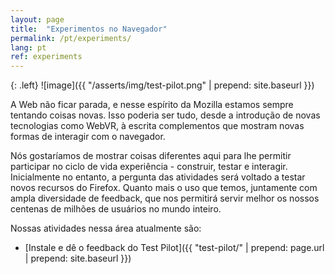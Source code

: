 ```yaml
---
layout: page
title:  "Experimentos no Navegador"
permalink: /pt/experiments/
lang: pt
ref: experiments
---
```


{: .left}
![image]({{ "/asserts/img/test-pilot.png" | prepend: site.baseurl }})

A Web não ficar parada, e nesse espírito da Mozilla estamos sempre tentando coisas novas. Isso poderia ser tudo, desde a introdução de novas tecnologias como WebVR, à escrita complementos que mostram novas formas de interagir com o navegador.

Nós gostaríamos de mostrar coisas diferentes aqui para lhe permitir participar no ciclo de vida experiência - construir, testar e interagir. Inicialmente no entanto, a pergunta das atividades será voltado a testar novos recursos do Firefox. Quanto mais o uso que temos, juntamente com ampla diversidade de feedback, que nos permitirá servir melhor os nossos centenas de milhões de usuários no mundo inteiro.

Nossas atividades nessa área atualmente são:

* [Instale e dê o feedback do Test Pilot]({{ "test-pilot/" | prepend: page.url | prepend: site.baseurl }})
